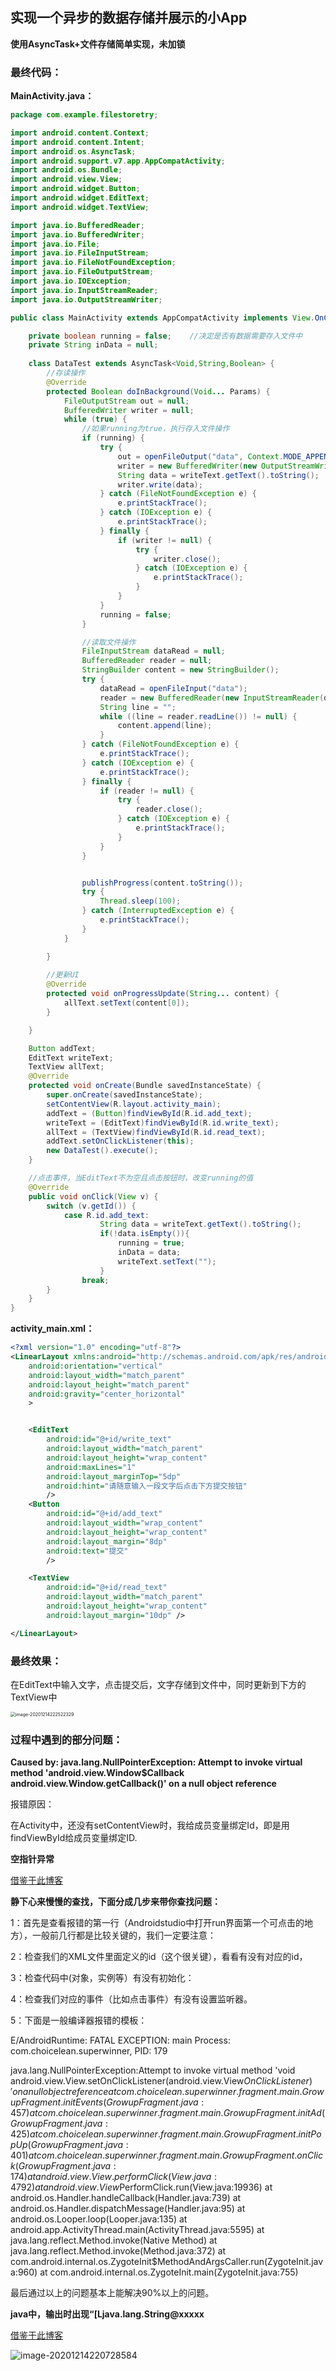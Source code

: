 ## 实现一个异步的数据存储并展示的小App

**使用AsyncTask+文件存储简单实现，未加锁**

### 最终代码：

**MainActivity.java：**

```java
package com.example.filestoretry;

import android.content.Context;
import android.content.Intent;
import android.os.AsyncTask;
import android.support.v7.app.AppCompatActivity;
import android.os.Bundle;
import android.view.View;
import android.widget.Button;
import android.widget.EditText;
import android.widget.TextView;

import java.io.BufferedReader;
import java.io.BufferedWriter;
import java.io.File;
import java.io.FileInputStream;
import java.io.FileNotFoundException;
import java.io.FileOutputStream;
import java.io.IOException;
import java.io.InputStreamReader;
import java.io.OutputStreamWriter;

public class MainActivity extends AppCompatActivity implements View.OnClickListener{

    private boolean running = false;	//决定是否有数据需要存入文件中
    private String inData = null;
    
    class DataTest extends AsyncTask<Void,String,Boolean> {
        //存读操作
        @Override
        protected Boolean doInBackground(Void... Params) {
            FileOutputStream out = null;
            BufferedWriter writer = null;
            while (true) {
                //如果running为true，执行存入文件操作
                if (running) {
                    try {
                        out = openFileOutput("data", Context.MODE_APPEND);
                        writer = new BufferedWriter(new OutputStreamWriter(out));
                        String data = writeText.getText().toString();
                        writer.write(data);
                    } catch (FileNotFoundException e) {
                        e.printStackTrace();
                    } catch (IOException e) {
                        e.printStackTrace();
                    } finally {
                        if (writer != null) {
                            try {
                                writer.close();
                            } catch (IOException e) {
                                e.printStackTrace();
                            }
                        }
                    }
                    running = false;
                }

				//读取文件操作
                FileInputStream dataRead = null;
                BufferedReader reader = null;
                StringBuilder content = new StringBuilder();
                try {
                    dataRead = openFileInput("data");
                    reader = new BufferedReader(new InputStreamReader(dataRead));
                    String line = "";
                    while ((line = reader.readLine()) != null) {
                        content.append(line);
                    }
                } catch (FileNotFoundException e) {
                    e.printStackTrace();
                } catch (IOException e) {
                    e.printStackTrace();
                } finally {
                    if (reader != null) {
                        try {
                            reader.close();
                        } catch (IOException e) {
                            e.printStackTrace();
                        }
                    }
                }


                publishProgress(content.toString());	
                try {
                    Thread.sleep(100);
                } catch (InterruptedException e) {
                    e.printStackTrace();
                }
            }

        }
        
		//更新UI
        @Override
        protected void onProgressUpdate(String... content) {
            allText.setText(content[0]);
        }

    }

    Button addText;
    EditText writeText;
    TextView allText;
    @Override
    protected void onCreate(Bundle savedInstanceState) {
        super.onCreate(savedInstanceState);
        setContentView(R.layout.activity_main);
        addText = (Button)findViewById(R.id.add_text);
        writeText = (EditText)findViewById(R.id.write_text);
        allText = (TextView)findViewById(R.id.read_text);
        addText.setOnClickListener(this);
        new DataTest().execute();
    }

    //点击事件，当EditText不为空且点击按钮时，改变running的值
    @Override
    public void onClick(View v) {
        switch (v.getId()) {
            case R.id.add_text:
                    String data = writeText.getText().toString();
                    if(!data.isEmpty()){
                        running = true;
                        inData = data;
                        writeText.setText("");
                    }
                break;
        }
    }
}

```

**activity_main.xml：**

```xml
<?xml version="1.0" encoding="utf-8"?>
<LinearLayout xmlns:android="http://schemas.android.com/apk/res/android"
    android:orientation="vertical"
    android:layout_width="match_parent"
    android:layout_height="match_parent"
    android:gravity="center_horizontal"
    >


    <EditText
        android:id="@+id/write_text"
        android:layout_width="match_parent"
        android:layout_height="wrap_content"
        android:maxLines="1"
        android:layout_marginTop="5dp"
        android:hint="请随意输入一段文字后点击下方提交按钮"
        />
    <Button
        android:id="@+id/add_text"
        android:layout_width="wrap_content"
        android:layout_height="wrap_content"
        android:layout_margin="8dp"
        android:text="提交"
        />

    <TextView
        android:id="@+id/read_text"
        android:layout_width="match_parent"
        android:layout_height="wrap_content"
        android:layout_margin="10dp" />

</LinearLayout>
```

### **最终效果：**

在EditText中输入文字，点击提交后，文字存储到文件中，同时更新到下方的TextView中

<img src="C:\Users\微星\AppData\Roaming\Typora\typora-user-images\image-20201214222522329.png" alt="image-20201214222522329" style="zoom:50%;" />



### 过程中遇到的部分问题：

**Caused by: java.lang.NullPointerException: Attempt to invoke virtual method 'android.view.Window$Callback android.view.Window.getCallback()' on a null object reference**

报错原因：

在Activity中，还没有setContentView时，我给成员变量绑定Id，即是用findViewById给成员变量绑定ID.





**空指针异常**

[借鉴于此博客](https://blog.csdn.net/qq_42618969/article/details/81141895)

**静下心来慢慢的查找，下面分成几步来带你查找问题：**

1：首先是查看报错的第一行（Androidstudio中打开run界面第一个可点击的地方），一般前几行都是比较关键的，我们一定要注意：

2：检查我们的XML文件里面定义的id（这个很关键），看看有没有对应的id，

3：检查代码中(对象，实例等）有没有初始化：

4：检查我们对应的事件（比如点击事件）有没有设置监听器。

5：下面是一般编译器报错的模板：

E/AndroidRuntime: FATAL EXCEPTION: main
         Process: com.choicelean.superwinner, PID: 179

java.lang.NullPointerException:Attempt to invoke virtual method 'void                                                            android.view.View.setOnClickListener(android.view.View$OnClickListener)' on a null object reference
           at com.choicelean.superwinner.fragment.main.GrowupFragment.initEvents(GrowupFragment.java:457)
           at com.choicelean.superwinner.fragment.main.GrowupFragment.initAd(GrowupFragment.java:425)
           at com.choicelean.superwinner.fragment.main.GrowupFragment.initPopUp(GrowupFragment.java:401)
           at com.choicelean.superwinner.fragment.main.GrowupFragment.onClick(GrowupFragment.java:174)
           at android.view.View.performClick(View.java:4792)
           at android.view.View$PerformClick.run(View.java:19936)
           at android.os.Handler.handleCallback(Handler.java:739)
           at android.os.Handler.dispatchMessage(Handler.java:95)
           at android.os.Looper.loop(Looper.java:135)
           at android.app.ActivityThread.main(ActivityThread.java:5595)
           at java.lang.reflect.Method.invoke(Native Method)
           at java.lang.reflect.Method.invoke(Method.java:372)
           at com.android.internal.os.ZygoteInit$MethodAndArgsCaller.run(ZygoteInit.java:960)
           at com.android.internal.os.ZygoteInit.main(ZygoteInit.java:755)

最后通过以上的问题基本上能解决90%以上的问题。





**java中，输出时出现“[Ljava.lang.String@xxxxx**

[借鉴于此博客](https://blog.csdn.net/m0_45067620/article/details/108281593)

![image-20201214220728584](C:\Users\微星\AppData\Roaming\Typora\typora-user-images\image-20201214220728584.png)

